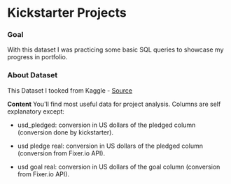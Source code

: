 # **Kickstarter Projects**
### **Goal**
With this dataset I was practicing some basic SQL queries to showcase my progress in portfolio.

### **About Dataset**

This Dataset I tooked from Kaggle - [Source](https://www.kaggle.com/datasets/kemical/kickstarter-projects?select=ks-projects-201801.csv)

**Content**
You'll find most useful data for project analysis. Columns are self explanatory except:
- usd_pledged: conversion in US dollars of the pledged column (conversion done by kickstarter).

- usd pledge real: conversion in US dollars of the pledged column (conversion from Fixer.io API).

- usd goal real: conversion in US dollars of the goal column (conversion from Fixer.io API).
